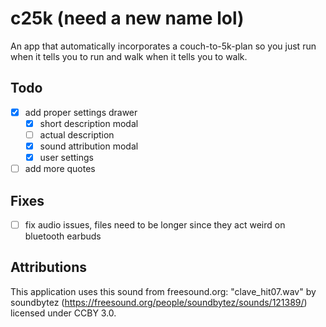 # c25k (need a new name lol)

An app that automatically incorporates a couch-to-5k-plan so you just run when it tells you to run and walk when it tells you to walk.

## Todo
- [X] add proper settings drawer
  - [X] short description modal
  - [ ] actual description
  - [X] sound attribution modal
  - [X] user settings
- [ ] add more quotes

## Fixes
- [ ] fix audio issues, files need to be longer since they act weird on bluetooth earbuds

## Attributions
This application uses this sound from freesound.org: "clave_hit07.wav" by soundbytez (https://freesound.org/people/soundbytez/sounds/121389/) licensed under CCBY 3.0.


<!-- ## Expanding the ESLint configuration

If you are developing a production application, we recommend updating the configuration to enable type aware lint rules:

- Configure the top-level `parserOptions` property like this:

```js
export default {
  // other rules...
  parserOptions: {
    ecmaVersion: 'latest',
    sourceType: 'module',
    project: ['./tsconfig.json', './tsconfig.node.json'],
    tsconfigRootDir: __dirname,
  },
}
```

- Replace `plugin:@typescript-eslint/recommended` to `plugin:@typescript-eslint/recommended-type-checked` or `plugin:@typescript-eslint/strict-type-checked`
- Optionally add `plugin:@typescript-eslint/stylistic-type-checked`
- Install [eslint-plugin-react](https://github.com/jsx-eslint/eslint-plugin-react) and add `plugin:react/recommended` & `plugin:react/jsx-runtime` to the `extends` list -->

